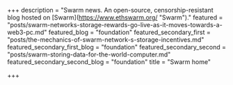 +++
description = "Swarm news. An open-source, censorship-resistant blog hosted on [Swarm](https://www.ethswarm.org/ \"Swarm\")."
featured = "posts/swarm-networks-storage-rewards-go-live-as-it-moves-towards-a-web3-pc.md"
featured_blog = "foundation"
featured_secondary_first = "posts/the-mechanics-of-swarm-network-s-storage-incentives.md"
featured_secondary_first_blog = "foundation"
featured_secondary_second = "posts/swarm-storing-data-for-the-world-computer.md"
featured_secondary_second_blog = "foundation"
title = "Swarm home"

+++
